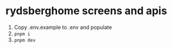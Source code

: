 # rydsberghome screens and apis

1. Copy .env.example to .env and populate
1. `pnpm i`
1. `pnpm dev`